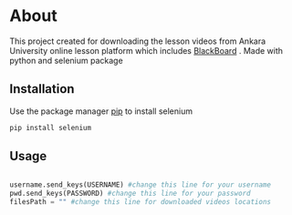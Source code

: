 # About

This project created for downloading the lesson videos from Ankara University online lesson platform which includes [BlackBoard](https://www.blackboard.com) . Made with python and selenium package


## Installation

Use the package manager [pip](https://pip.pypa.io/en/stable/) to install selenium

```bash
pip install selenium
```

## Usage

```python

username.send_keys(USERNAME) #change this line for your username
pwd.send_keys(PASSWORD) #change this line for your password
filesPath = "" #change this line for downloaded videos locations

```
